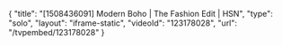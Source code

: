 {
    "title": "[1508436091] Modern Boho | The Fashion Edit | HSN",
    "type": "solo",
    "layout": "iframe-static",
    "videoId": "123178028",
    "url": "\/tvpembed\/123178028"
}